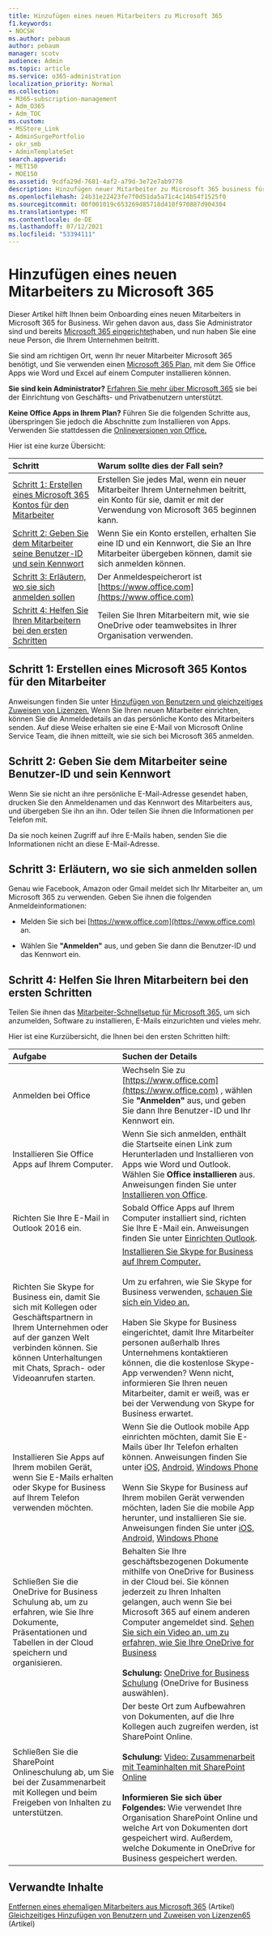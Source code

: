 ```yaml
---
title: Hinzufügen eines neuen Mitarbeiters zu Microsoft 365
f1.keywords:
- NOCSH
ms.author: pebaum
author: pebaum
manager: scotv
audience: Admin
ms.topic: article
ms.service: o365-administration
localization_priority: Normal
ms.collection:
- M365-subscription-management
- Adm_O365
- Adm_TOC
ms.custom:
- MSStore_Link
- AdminSurgePortfolio
- okr_smb
- AdminTemplateSet
search.appverid:
- MET150
- MOE150
ms.assetid: 9cdfa29d-7681-4af2-a79d-3e72e7ab9778
description: Hinzufügen neuer Mitarbeiter zu Microsoft 365 business für E-Mail-, Skype- und Office-Apps.
ms.openlocfilehash: 24b31e22423fe7f0d51da5a71c4c14b54f1525f0
ms.sourcegitcommit: 00f001019c653269d85718d410f970887d904304
ms.translationtype: MT
ms.contentlocale: de-DE
ms.lasthandoff: 07/12/2021
ms.locfileid: "53394111"
---
```

# <a name="add-a-new-employee-to-microsoft-365"></a>Hinzufügen eines neuen Mitarbeiters zu Microsoft 365

Dieser Artikel hilft Ihnen beim Onboarding eines neuen Mitarbeiters in Microsoft 365 for Business. Wir gehen davon aus, dass Sie Administrator sind und bereits [Microsoft 365 eingerichtet](../setup/setup.md)haben, und nun haben Sie eine neue Person, die Ihrem Unternehmen beitritt.
  
Sie sind am richtigen Ort, wenn Ihr neuer Mitarbeiter Microsoft 365 benötigt, und Sie verwenden einen [Microsoft 365 Plan,](https://products.office.com/business/compare-office-365-for-business-plans) mit dem Sie Office Apps wie Word und Excel auf einem Computer installieren können. 
  
 **Sie sind kein Administrator?** [Erfahren Sie mehr über Microsoft 365](https://support.microsoft.com/office/396b8d9e-e118-42d0-8a0d-87d1f2f055fb) sie bei der Einrichtung von Geschäfts- und Privatbenutzern unterstützt. 
  
 **Keine Office Apps in Ihrem Plan?** Führen Sie die folgenden Schritte aus, überspringen Sie jedoch die Abschnitte zum Installieren von Apps. Verwenden Sie stattdessen die [Onlineversionen von Office.](https://support.microsoft.com/office/91a4ec74-67fe-4a84-a268-f6bdf3da1804) 
  
Hier ist eine kurze Übersicht: 
  
|**Schritt**|**Warum sollte dies der Fall sein?**|
|:-----|:-----|
|[Schritt 1: Erstellen eines Microsoft 365 Kontos für den Mitarbeiter](#step-1-create-a-microsoft-365-account-for-the-employee) <br/> |Erstellen Sie jedes Mal, wenn ein neuer Mitarbeiter Ihrem Unternehmen beitritt, ein Konto für sie, damit er mit der Verwendung von Microsoft 365 beginnen kann.  <br/> |
|[Schritt 2: Geben Sie dem Mitarbeiter seine Benutzer-ID und sein Kennwort](#step-2-give-the-employee-their-user-id-and-password) <br/> |Wenn Sie ein Konto erstellen, erhalten Sie eine ID und ein Kennwort, die Sie an Ihre Mitarbeiter übergeben können, damit sie sich anmelden können.  <br/> |
|[Schritt 3: Erläutern, wo sie sich anmelden sollen](#step-3-explain-where-to-sign-in) <br/> |Der Anmeldespeicherort ist [https://www.office.com](https://www.office.com) <br/> |
|[Schritt 4: Helfen Sie Ihren Mitarbeitern bei den ersten Schritten](#step-4-help-your-employee-get-started) <br/> |Teilen Sie Ihren Mitarbeitern mit, wie sie OneDrive oder teamwebsites in Ihrer Organisation verwenden.  <br/> |
   
## <a name="step-1-create-a-microsoft-365-account-for-the-employee"></a>Schritt 1: Erstellen eines Microsoft 365 Kontos für den Mitarbeiter


Anweisungen finden Sie unter [Hinzufügen von Benutzern und gleichzeitiges Zuweisen von Lizenzen.](add-users.md) Wenn Sie Ihren neuen Mitarbeiter einrichten, können Sie die Anmeldedetails an das persönliche Konto des Mitarbeiters senden. Auf diese Weise erhalten sie eine E-Mail von Microsoft Online Service Team, die ihnen mitteilt, wie sie sich bei Microsoft 365 anmelden.
  
## <a name="step-2-give-the-employee-their-user-id-and-password"></a>Schritt 2: Geben Sie dem Mitarbeiter seine Benutzer-ID und sein Kennwort


Wenn Sie sie nicht an ihre persönliche E-Mail-Adresse gesendet haben, drucken Sie den Anmeldenamen und das Kennwort des Mitarbeiters aus, und übergeben Sie ihn an ihn. Oder teilen Sie ihnen die Informationen per Telefon mit.
  
Da sie noch keinen Zugriff auf ihre E-Mails haben, senden Sie die Informationen nicht an diese E-Mail-Adresse.
  
## <a name="step-3-explain-where-to-sign-in"></a>Schritt 3: Erläutern, wo sie sich anmelden sollen 


Genau wie Facebook, Amazon oder Gmail meldet sich Ihr Mitarbeiter an, um Microsoft 365 zu verwenden. Geben Sie ihnen die folgenden Anmeldeinformationen:
  
- Melden Sie sich bei [https://www.office.com](https://www.office.com) an.
    
- Wählen Sie **"Anmelden"** aus, und geben Sie dann die Benutzer-ID und das Kennwort ein.
    
## <a name="step-4-help-your-employee-get-started"></a>Schritt 4: Helfen Sie Ihren Mitarbeitern bei den ersten Schritten


Teilen Sie ihnen das [Mitarbeiter-Schnellsetup für Microsoft 365,](../../business-video/employee-quick-setup.md) um sich anzumelden, Software zu installieren, E-Mails einzurichten und vieles mehr. 
  
Hier ist eine Kurzübersicht, die Ihnen bei den ersten Schritten hilft:
  
|**Aufgabe**|**Suchen der Details**|
|:-----|:-----|
|Anmelden bei Office  <br/> |Wechseln Sie zu [https://www.office.com](https://www.office.com) , wählen Sie **"Anmelden"** aus, und geben Sie dann Ihre Benutzer-ID und Ihr Kennwort ein.  <br/> |
|Installieren Sie Office Apps auf Ihrem Computer.  <br/><br/> |Wenn Sie sich anmelden, enthält die Startseite einen Link zum Herunterladen und Installieren von Apps wie Word und Outlook.  Wählen Sie **Office installieren** aus.         Anweisungen finden Sie unter [Installieren von Office](https://support.microsoft.com/office/4414eaaf-0478-48be-9c42-23adc4716658).  <br/> |
|Richten Sie Ihre E-Mail in Outlook 2016 ein.  <br/> |Sobald Office Apps auf Ihrem Computer installiert sind, richten Sie Ihre E-Mail ein. Anweisungen finden Sie unter [Einrichten Outlook](https://support.microsoft.com/office/6e27792a-9267-4aa4-8bb6-c84ef146101b).  <br/> |
|Richten Sie Skype for Business ein, damit Sie sich mit Kollegen oder Geschäftspartnern in Ihrem Unternehmen oder auf der ganzen Welt verbinden können. Sie können Unterhaltungen mit Chats, Sprach- oder Videoanrufen starten.  <br/> |[Installieren Sie Skype for Business auf Ihrem Computer.](https://support.microsoft.com/office/8a0d4da8-9d58-44f9-9759-5c8f340cb3fb)  <br/> <br/>Um zu erfahren, wie Sie Skype for Business verwenden, [schauen Sie sich ein Video an.](https://support.microsoft.com/office/3a21eca4-434d-41f1-ab06-3d4a268573b7) <br/> <br/>Haben Sie Skype for Business eingerichtet, damit Ihre Mitarbeiter personen außerhalb Ihres Unternehmens kontaktieren können, die die kostenlose Skype-App verwenden? Wenn nicht, informieren Sie Ihren neuen Mitarbeiter, damit er weiß, was er bei der Verwendung von Skype for Business erwartet.  <br/> |
|Installieren Sie Apps auf Ihrem mobilen Gerät, wenn Sie E-Mails erhalten oder Skype for Business auf Ihrem Telefon verwenden möchten.  <br/> |Wenn Sie die Outlook mobile App einrichten möchten, damit Sie E-Mails über Ihr Telefon erhalten können. Anweisungen finden Sie unter [iOS,](https://support.microsoft.com/office/b2de2161-cc1d-49ef-9ef9-81acd1c8e234) [Android,](https://support.microsoft.com/office/886db551-8dfa-4fd5-b835-f8e532091872) [Windows Phone](https://support.microsoft.com/office/181a112a-be92-49ca-ade5-399264b3d417) <br/> <br/>Wenn Sie Skype for Business auf Ihrem mobilen Gerät verwenden möchten, laden Sie die mobile App herunter, und installieren Sie sie. Anweisungen finden Sie unter [iOS,](https://support.microsoft.com/office/3239c8a3-cf55-4ff0-a967-5de51911c049#OS_Type=iOS) [Android,](https://support.microsoft.com/office/4d1b7dfa-5b0b-4868-bae5-25947fb99e6e#OS_Type=Android) [Windows Phone](https://support.microsoft.com/office/4d1b7dfa-5b0b-4868-bae5-25947fb99e6e#OS_Type=Windows_Phone) <br/> |
|Schließen Sie die OneDrive for Business Schulung ab, um zu erfahren, wie Sie Ihre Dokumente, Präsentationen und Tabellen in der Cloud speichern und organisieren.  <br/> |Behalten Sie Ihre geschäftsbezogenen Dokumente mithilfe von OneDrive for Business in der Cloud bei. Sie können jederzeit zu Ihren Inhalten gelangen, auch wenn Sie bei Microsoft 365 auf einem anderen Computer angemeldet sind. [Sehen Sie sich ein Video an, um zu erfahren, wie Sie Ihre OneDrive for Business](https://support.microsoft.com/office/b30da4eb-ddd2-44b6-943b-e6fbfc6b8dde) <br/><br/> **Schulung:** [OneDrive for Business Schulung](https://support.microsoft.com/office/1f608184-b7e6-43ca-8753-2ff679203132) (OneDrive for Business auswählen).  <br/> |
|Schließen Sie die SharePoint Onlineschulung ab, um Sie bei der Zusammenarbeit mit Kollegen und beim Freigeben von Inhalten zu unterstützen.  <br/> |Der beste Ort zum Aufbewahren von Dokumenten, auf die Ihre Kollegen auch zugreifen werden, ist SharePoint Online.  <br/> <br/>**Schulung:** [Video: Zusammenarbeit mit Teaminhalten mit SharePoint Online](https://support.microsoft.com/office/c17b6824-cc22-478f-8757-497cc6b57121) <br/><br/> **Informieren Sie sich über Folgendes:** Wie verwendet Ihre Organisation SharePoint Online und welche Art von Dokumenten dort gespeichert wird. Außerdem, welche Dokumente in OneDrive for Business gespeichert werden.  <br/> |

## <a name="related-content"></a>Verwandte Inhalte

[Entfernen eines ehemaligen Mitarbeiters aus Microsoft 365](remove-former-employee.md) (Artikel)\
[Gleichzeitiges Hinzufügen von Benutzern und Zuweisen von Lizenzen65](add-users.md) (Artikel)